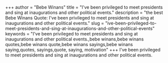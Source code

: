 +++
author = "Bebe Winans"
title = "I've been privileged to meet presidents and sing at inaugurations and other political events."
description = "the best Bebe Winans Quote: I've been privileged to meet presidents and sing at inaugurations and other political events."
slug = "ive-been-privileged-to-meet-presidents-and-sing-at-inaugurations-and-other-political-events"
keywords = "I've been privileged to meet presidents and sing at inaugurations and other political events.,bebe winans,bebe winans quotes,bebe winans quote,bebe winans sayings,bebe winans saying,quotes, sayings,quote, saying, motivation"
+++
I've been privileged to meet presidents and sing at inaugurations and other political events.
